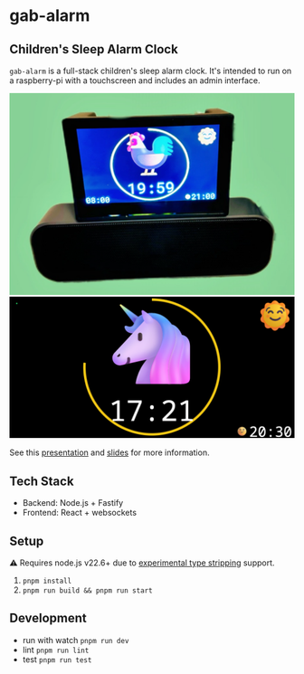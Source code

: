 # gab-alarm

## Children's Sleep Alarm Clock

`gab-alarm` is a full-stack children's sleep alarm clock.
It's intended to run on a raspberry-pi with a touchscreen and
includes an admin interface.

![device](./docs/gab-alarm-device.png)
![screenshot](./docs/gab-alarm-night.png)

See this [presentation](https://www.youtube.com/live/_Z113lPt0iw?si=u7vqOVEfWcQf7JZL&t=1620) and [slides](https://docs.google.com/presentation/d/18WWd3wvjbfif7r3_V0g3amJl9sT-ilWFDtG4V8Gbb64/edit?usp=sharing) for more information.

## Tech Stack

- Backend: Node.js + Fastify
- Frontend: React + websockets

## Setup

⚠️ Requires node.js v22.6+ due to [experimental type stripping](https://nodejs.org/docs/latest/api/typescript.html#type-stripping) support.

1. `pnpm install`
2. `pnpm run build && pnpm run start`

## Development
- run with watch `pnpm run dev`
- lint `pnpm run lint`
- test `pnpm run test`
